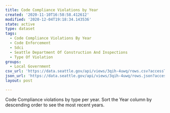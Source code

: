 ```yaml
---
title: Code Compliance Violations by Year
created: '2020-11-10T16:58:58.412612'
modified: '2020-12-04T19:18:34.143536'
state: active
type: dataset
tags:
  - Code Compliance Violations By Year
  - Code Enforcement
  - Sdci
  - Seattle Department Of Construction And Inspections
  - Type Of Violation
groups:
  - Local Government
csv_url: 'https://data.seattle.gov/api/views/3qih-4uwq/rows.csv?accessType=DOWNLOAD'
json_url: 'https://data.seattle.gov/api/views/3qih-4uwq/rows.json?accessType=DOWNLOAD'
layout: post

---
```

Code Compliance violations by type per year. Sort the Year column by descending order to see the most recent years.
